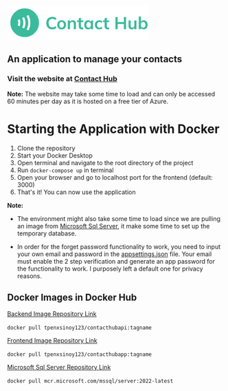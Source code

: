 ![Contact Hub Logo](frontend/src/assets/images/Logo/logo.png)

## An application to manage your contacts

### Visit the website at [Contact Hub](https://contacthubapp.azurewebsites.net/login)

**Note:** The website may take some time to load and can only be accessed 60 minutes per day as it is hosted on a free tier of Azure.

# Starting the Application with Docker

1.  Clone the repository
2.  Start your Docker Desktop
3.  Open terminal and navigate to the root directory of the project
4.  Run `docker-compose up` in terminal
5.  Open your browser and go to localhost port for the frontend (default: 3000)
6.  That's it! You can now use the application

**Note:**

- The environment might also take some time to load since we are pulling an image from [Microsoft Sql Server](https://hub.docker.com/_/microsoft-mssql-server#!), it make some time to set up the temporary database.

- In order for the forget password functionality to work, you need to input your own email and password in the [appsettings.json](backend/appsettings.json) file. Your email must enable the 2 step verification and generate an app password for the functionality to work. I purposely left a default one for privacy reasons.

## Docker Images in Docker Hub

[Backend Image Repository Link](https://hub.docker.com/repository/docker/tpenxsinoy123/contacthubapi/general)

`docker pull tpenxsinoy123/contacthubapi:tagname`

[Frontend Image Repository Link](https://hub.docker.com/repository/docker/tpenxsinoy123/contacthubapp/general)

`docker pull tpenxsinoy123/contacthubapp:tagname`

[Microsoft Sql Server Repository Link](https://hub.docker.com/_/microsoft-mssql-server#!)

`docker pull mcr.microsoft.com/mssql/server:2022-latest`

